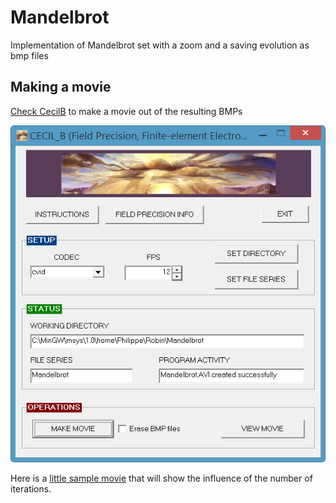 Mandelbrot
==========

Implementation of Mandelbrot set with a zoom and a saving evolution as bmp files

Making a movie
--------------

[Check CecilB](http://www.fieldp.com/cecil_b.html) to make a movie out of the resulting BMPs

![CecilB Sample Ui](CecilB.png)

Here is a [little sample movie](Mandelbrot.AVI) that will show the influence of the number of iterations.



